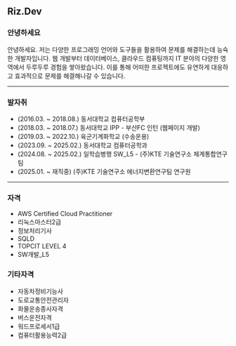 ## **Riz.Dev**
### 안녕하세요
안녕하세요. 저는 다양한 프로그래밍 언어와 도구들을 활용하여 문제를 해결하는데 능숙한 개발자입니다. 웹 개발부터 데이터베이스, 클라우드 컴퓨팅까지 IT 분야의 다양한 영역에서 두루두루 경험을 쌓아왔습니다. 이를 통해 어떠한 프로젝트에도 유연하게 대응하고 효과적으로 문제를 해결해나갈 수 있습니다.

---
### 발자취
- (2016.03. ~ 2018.08.) 동서대학교 컴퓨터공학부
- (2018.03. ~ 2018.07.) 동서대학교 IPP - 부산FC 인턴 (웹페이지 개발)
- (2019.03. ~ 2022.10.) 육군기계화학교 (수송운용)
- (2023.09. ~ 2025.02.) 동서대학교 컴퓨터공학과
- (2024.08. ~ 2025.02.) 일학습병행 SW_L5 - (주)KTE 기술연구소 체계통합연구팀
- (2025.01. ~ 재직중) (주)KTE 기술연구소 에너지변환연구팀 연구원

---
### 자격
- AWS Certified Cloud Practitioner
- 리눅스마스터2급
- 정보처리기사
- SQLD
- TOPCIT LEVEL 4
- SW개발_L5

### 기타자격
- 자동차정비기능사
- 도로교통안전관리자
- 화물운송종사자격
- 버스운전자격
- 워드프로세서1급
- 컴퓨터활용능력2급

